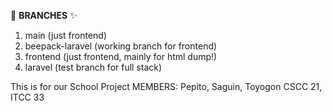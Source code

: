 🌲 **BRANCHES** ✨
1. main (just frontend)
2. beepack-laravel (working branch for frontend)
3. frontend (just frontend, mainly for html dump!)
4. laravel (test branch for full stack)

   
This is for our School Project
MEMBERS:
Pepito, Saguin, Toyogon
CSCC 21, ITCC 33
